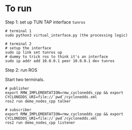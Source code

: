 

# To run 

Step 1: set up TUN TAP interface `tunros`
```
# terminal 1
sudo python3 virtual_interface.py (the processing logic)

# terminal 2 
# setup the interface 
sudo ip link set tunros up
# dummy to trick ros to think it's an interface
sudo ip addr add 10.0.0.1 peer 10.0.0.1 dev tunros 
```

Step 2: run ROS

Start two terminals. 

```
# publisher 
export RMW_IMPLEMENTATION=rmw_cyclonedds_cpp && export CYCLONEDDS_URI=file://`pwd`/cyclonedds.xml
ros2 run demo_nodes_cpp talker

# subscriber
export RMW_IMPLEMENTATION=rmw_cyclonedds_cpp && export CYCLONEDDS_URI=file://`pwd`/cyclonedds.xml
ros2 run demo_nodes_cpp listener
```


